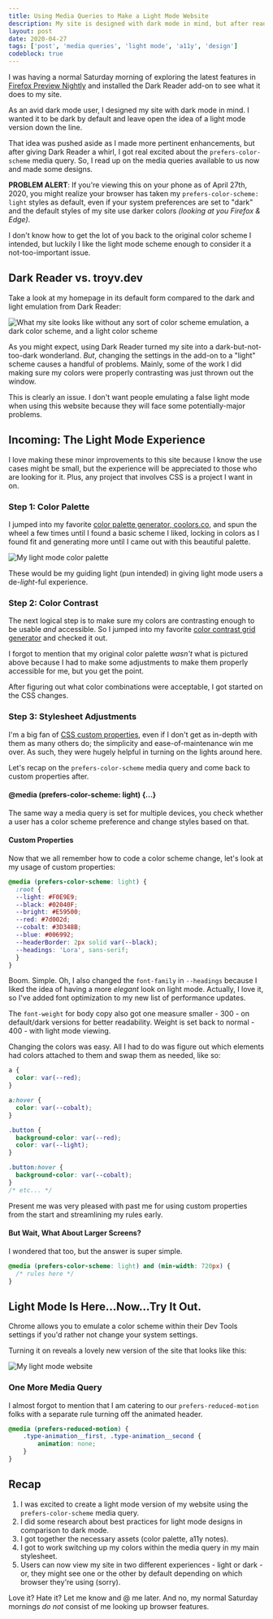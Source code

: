 ```yaml
---
title: Using Media Queries to Make a Light Mode Website
description: My site is designed with dark mode in mind, but after reading about the latest in media query news, I was antsy to give light mode users a unique experience.
layout: post
date: 2020-04-27
tags: ['post', 'media queries', 'light mode', 'a11y', 'design']
codeblock: true
---
```

I was having a normal Saturday morning of exploring the latest features in [Firefox Preview Nightly](https://play.google.com/store/apps/details?id=org.mozilla.fenix.nightly) and installed the Dark Reader add-on to see what it does to my site.

As an avid dark mode user, I designed my site with dark mode in mind. I wanted it to be dark by default and leave open the idea of a light mode version down the line.

That idea was pushed aside as I made more pertinent enhancements, but after giving Dark Reader a whirl, I got real excited about the `prefers-color-scheme` media query. So, I read up on the media queries available to us now and made some designs.

**PROBLEM ALERT**: If you're viewing this on your phone as of April 27th, 2020, you might realize your browser has taken my `prefers-color-scheme: light` styles as default, even if your system preferences are set to "dark" and the default styles of my site use darker colors _(looking at you Firefox & Edge)_.

I don't know how to get the lot of you back to the original color scheme I intended, but luckily I like the light mode scheme enough to consider it a not-too-important issue.

## Dark Reader vs. troyv.dev
Take a look at my homepage in its default form compared to the dark and light emulation from Dark Reader:

![What my site looks like without any sort of color scheme emulation, a dark color scheme, and a light color scheme](/assets/img/mobile-all-three.jpg)

As you might expect, using Dark Reader turned my site into a dark-but-not-too-dark wonderland. _But_, changing the settings in the add-on to a "light" scheme causes a handful of problems. Mainly, some of the work I did making sure my colors were properly contrasting was just thrown out the window.

This is clearly an issue. I don't want people emulating a false light mode when using this website because they will face some potentially-major problems.

## Incoming: The Light Mode Experience
I love making these minor improvements to this site because I know the use cases might be small, but the experience will be appreciated to those who are looking for it. Plus, any project that involves CSS is a project I want in on.

### Step 1: Color Palette
I jumped into my favorite [color palette generator, coolors.co](https://coolors.co/), and spun the wheel a few times until I found a basic scheme I liked, locking in colors as I found fit and generating more until I came out with this beautiful palette.

![My light mode color palette](/assets/img/light-palette.jpg)

These would be my guiding light (pun intended) in giving light mode users a de-_light_-ful experience.

### Step 2: Color Contrast
The next logical step is to make sure my colors are contrasting enough to be usable _and_ accessible. So I jumped into my favorite [color contrast grid generator](https://contrast-grid.eightshapes.com/) and checked it out.

I forgot to mention that my original color palette _wasn't_ what is pictured above because I had to make some adjustments to make them properly accessible for me, but you get the point.

After figuring out what color combinations were acceptable, I got started on the CSS changes.

### Step 3: Stylesheet Adjustments
I'm a big fan of [CSS custom properties](https://developer.mozilla.org/en-US/docs/Web/CSS/--*), even if I don't get as in-depth with them as many others do; the simplicity and ease-of-maintenance win me over. As such, they were hugely helpful in turning on the lights around here.

Let's recap on the `prefers-color-scheme` media query and come back to custom properties after.

#### @media (prefers-color-scheme: light) {...}
The same way a media query is set for multiple devices, you check whether a user has a color scheme preference and change styles based on that.

#### Custom Properties
Now that we all remember how to code a color scheme change, let's look at my usage of custom properties:

```css
@media (prefers-color-scheme: light) {
  :root {
  --light: #F0E9E9;
  --black: #02040F;
  --bright: #E59500;
  --red: #7d002d;
  --cobalt: #3D348B;
  --blue: #006992;
  --headerBorder: 2px solid var(--black);
  --headings: 'Lora', sans-serif;
  }
}
```

Boom. Simple. Oh, I also changed the `font-family` in `--headings` because I liked the idea of having a more _elegant_ look on light mode. Actually, I love it, so I've added font optimization to my new list of performance updates.

The `font-weight` for body copy also got one measure smaller - 300 - on default/dark versions for better readability. Weight is set back to normal - 400 - with light mode viewing.

Changing the colors was easy. All I had to do was figure out which elements had colors attached to them and swap them as needed, like so:

```css
a {
  color: var(--red);
}

a:hover {
  color: var(--cobalt);
}

.button {
  background-color: var(--red);
  color: var(--light);
}

.button:hover {
  background-color: var(--cobalt);
}
/* etc... */
```

Present me was very pleased with past me for using custom properties from the start and streamlining my rules early.

#### But Wait, What About Larger Screens?
I wondered that too, but the answer is super simple.

```css
@media (prefers-color-scheme: light) and (min-width: 720px) {
  /* rules here */
}
```

## Light Mode Is Here...Now...Try It Out.
Chrome allows you to emulate a color scheme within their Dev Tools settings if you'd rather not change your system settings.

Turning it on reveals a lovely new version of the site that looks like this:

![My light mode website](/assets/img/light-mode.jpg)

### One More Media Query
I almost forgot to mention that I am catering to our `prefers-reduced-motion` folks with a separate rule turning off the animated header.

```css
@media (prefers-reduced-motion) {
	.type-animation__first, .type-animation__second {
		animation: none;
	}
}
```

## Recap
1. I was excited to create a light mode version of my website using the `prefers-color-scheme` media query.
2. I did some research about best practices for light mode designs in comparison to dark mode.
3. I got together the necessary assets (color palette, a11y notes).
4. I got to work switching up my colors within the media query in my main stylesheet.
5. Users can now view my site in two different experiences - light or dark - or, they might see one or the other by default depending on which browser they're using (sorry).

Love it? Hate it? Let me know and @ me later. And no, my normal Saturday mornings _do not_ consist of me looking up browser features.
